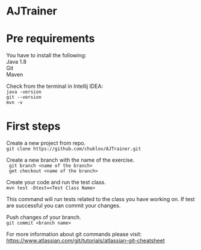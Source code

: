 # AJTrainer


# Pre requirements
You have to install the following:<br>
Java 1.8 <br>
Git <br>
Maven <br>

Check from the terminal in Intellij IDEA: <br>
`java -version` <br>
`git --version` <br>
`mvn -v `<br>

# First steps
Create a new project from repo. <br>
`git clone https://github.com/chuklov/AJTrainer.git `


Create a new branch with the name of the exercise. <br>
` git branch <name of the branch>` <br>
` get checkout <name of the branch>` <br>


Create your code and run the test class. <br> 
`mvn test -Dtest=<Test Class Name>` <br>

This command will run tests related to the class you have working on. 
If test are successful you can commit your changes.

Push changes of your branch.<br>
`git commit <branch name>`

For more information about git commands please visit: https://www.atlassian.com/git/tutorials/atlassian-git-cheatsheet
